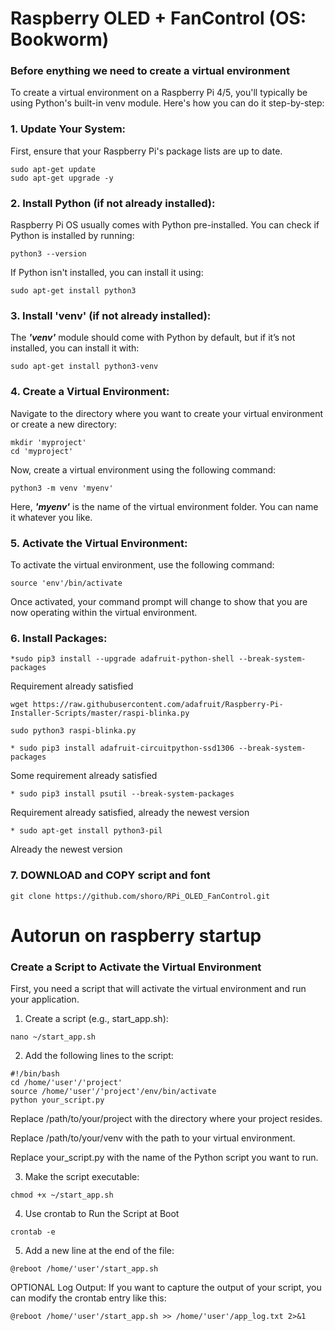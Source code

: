 # Raspberry OLED + FanControl (OS: Bookworm)

### Before enything we need to create a virtual environment
To create a virtual environment on a Raspberry Pi 4/5, you'll typically be using Python's built-in venv module. Here's how you can do it step-by-step:

### 1. Update Your System:
First, ensure that your Raspberry Pi's package lists are up to date.
```
sudo apt-get update
sudo apt-get upgrade -y
```
### 2. Install Python (if not already installed):
Raspberry Pi OS usually comes with Python pre-installed. You can check if Python is installed by running:
```
python3 --version
```
If Python isn't installed, you can install it using:
```
sudo apt-get install python3
```
### 3. Install 'venv' (if not already installed):
The **_'venv'_** module should come with Python by default, but if it’s not installed, you can install it with:
```
sudo apt-get install python3-venv
```
### 4. Create a Virtual Environment:
Navigate to the directory where you want to create your virtual environment or create a new directory:
```
mkdir 'myproject'
cd 'myproject'
```
Now, create a virtual environment using the following command:
```
python3 -m venv 'myenv'
```
Here, **_'myenv'_** is the name of the virtual environment folder. You can name it whatever you like.

### 5. Activate the Virtual Environment:
To activate the virtual environment, use the following command:
```
source 'env'/bin/activate
```
Once activated, your command prompt will change to show that you are now operating within the virtual environment.

### 6. Install Packages:
```
*sudo pip3 install --upgrade adafruit-python-shell --break-system-packages
```
Requirement already satisfied
```
wget https://raw.githubusercontent.com/adafruit/Raspberry-Pi-Installer-Scripts/master/raspi-blinka.py
```
```
sudo python3 raspi-blinka.py
```
```
* sudo pip3 install adafruit-circuitpython-ssd1306 --break-system-packages
```
Some requirement already satisfied
```
* sudo pip3 install psutil --break-system-packages
```
Requirement already satisfied, already the newest version
```
* sudo apt-get install python3-pil
```
Already the newest version

### 7. DOWNLOAD and COPY script and font
```
git clone https://github.com/shoro/RPi_OLED_FanControl.git
```
# Autorun on raspberry startup
### Create a Script to Activate the Virtual Environment
First, you need a script that will activate the virtual environment and run your application.

1. Create a script (e.g., start_app.sh):
```
nano ~/start_app.sh
```
2. Add the following lines to the script:
```
#!/bin/bash
cd /home/'user'/'project'
source /home/'user'/'project'/env/bin/activate
python your_script.py
```
Replace /path/to/your/project with the directory where your project resides.

Replace /path/to/your/venv with the path to your virtual environment.

Replace your_script.py with the name of the Python script you want to run.

3. Make the script executable:
```
chmod +x ~/start_app.sh
```
4. Use crontab to Run the Script at Boot
```
crontab -e
```
5. Add a new line at the end of the file:
```
@reboot /home/'user'/start_app.sh
```

OPTIONAL
Log Output: If you want to capture the output of your script, you can modify the crontab entry like this:
```
@reboot /home/'user'/start_app.sh >> /home/'user'/app_log.txt 2>&1
```

